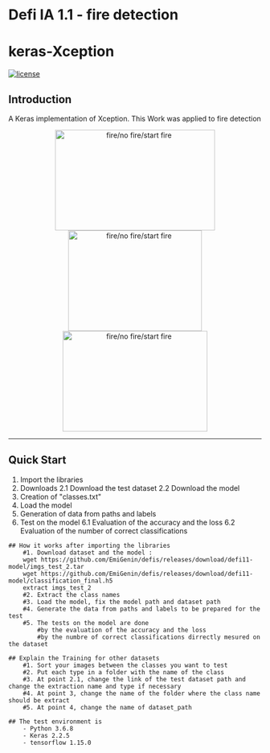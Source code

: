 # Defi IA 1.1 - fire detection
# keras-Xception

[![license](https://img.shields.io/github/license/mashape/apistatus.svg)](LICENSE)

## Introduction

A Keras implementation of Xception.
This Work was applied to fire detection

<p align="center">

  <img src="https://github.com/EmiGenin/defis/blob/master/nofire.png" alt ="fire/no fire/start fire" height="200" width="318" title="hover text">
  <img src="https://github.com/EmiGenin/defis/blob/master/startfire.png" alt ="fire/no fire/start fire" height="200" width="265.5" title="hover text">
  <img src="https://github.com/EmiGenin/defis/blob/master/fire.png" alt ="fire/no fire/start fire" height="200" width="288" title="hover text">
</p>


---

## Quick Start
1. Import the libraries
2. Downloads
	2.1 Download the test dataset
	2.2 Download the model
3. Creation of "classes.txt"
4. Load the model
5. Generation of data from paths and labels
6. Test on the model
	6.1 Evaluation of the accuracy and the loss
	6.2 Evaluation of the number of correct classifications

```
## How it works after importing the libraries
	#1. Download dataset and the model :
	wget https://github.com/EmiGenin/defis/releases/download/defi11-model/imgs_test_2.tar
	wget https://github.com/EmiGenin/defis/releases/download/defi11-model/classification_final.h5
	extract imgs_test_2
	#2. Extract the class names
	#3. Load the model, fix the model path and dataset path
	#4. Generate the data from paths and labels to be prepared for the test
	#5. The tests on the model are done 
		#by the evaluation of the accuracy and the loss 
		#by the numbre of correct classifications dirrectly mesured on the dataset

## Explain the Training for other datasets
	#1. Sort your images between the classes you want to test 
	#2. Put each type in a folder with the name of the class  
	#3. At point 2.1, change the link of the test dataset path and change the extraction name and type if necessary  
	#4. At point 3, change the name of the folder where the class name should be extract
	#5. At point 4, change the name of dataset_path	

## The test environment is
    - Python 3.6.8
    - Keras 2.2.5
    - tensorflow 1.15.0
